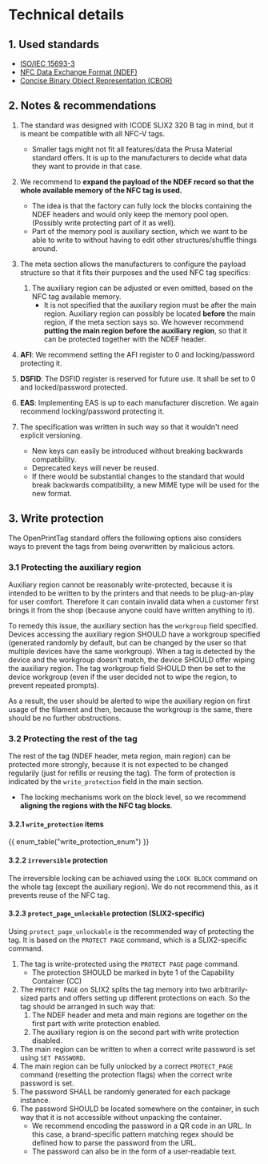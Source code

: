 # Technical details

## 1. Used standards
- [ISO/IEC 15693-3](https://en.wikipedia.org/wiki/ISO/IEC_15693)
- [NFC Data Exchange Format (NDEF)](https://nfc-forum.org/build/specifications/data-exchange-format-ndef-technical-specification/)
- [Concise Binary Object Representation (CBOR)](https://cbor.io/)

## 2. Notes & recommendations
   1. The standard was designed with ICODE SLIX2 320 B tag in mind, but it is meant be compatible with all NFC-V tags.
      - Smaller tags might not fit all features/data the Prusa Material standard offers. It is up to the manufacturers to decide what data they want to provide in that case.
   1. We recommend to **expand the payload of the NDEF record so that the whole available memory of the NFC tag is used.**

      - The idea is that the factory can fully lock the blocks containing the NDEF  headers and would only keep the memory pool open. (Possibly write protecting  part of it as well).
      - Part of the memory pool is auxiliary section, which we want to be able to write to without having to edit other structures/shuffle things around.
   1. The meta section allows the manufacturers to configure the payload structure so that it fits their purposes and the used NFC tag specifics:
      1. The auxiliary region can be adjusted or even omitted, based on the NFC tag available memory.
         - It is not specified that the auxiliary region must be after the main region. Auxiliary region can possibly be located **before** the main region, if the meta section says so. We however recommend **putting the main region before the auxiliary region**, so that it can be protected together with the NDEF header.
   1. **AFI**: We recommend setting the AFI register to 0 and locking/password protecting it.
   1. **DSFID**: The DSFID register is reserved for future use. It shall be set to 0 and locked/password protected.
   1. **EAS**: Implementing EAS is up to each manufacturer discretion. We again recommend locking/password protecting it.
   1. The specification was written in such way so that it wouldn't need explicit versioning.
      - New keys can easily be introduced without breaking backwards compatibility.
      - Deprecated keys will never be reused.
      - If there would be substantial changes to the standard that would break backwards compatibility, a new MIME type will be used for the new format.

## 3. Write protection
The OpenPrintTag standard offers the following options also considers ways to prevent the tags from being overwritten by malicious actors.

### 3.1 Protecting the auxiliary region
Auxiliary region cannot be reasonably write-protected, because it is intended to be written to by the printers and that needs to be plug-an-play for user comfort.
Therefore it can contain invalid data when a customer first brings it from the shop (because anyone could have written anything to it).

To remedy this issue, the auxiliary section has the `workgroup` field specified. Devices accessing the auxiliary region SHOULD have a workgroup specified (generated randomly by default, but can be changed by the user so that multiple devices have the same workgroup).
When a tag is detected by the device and the workgroup doesn't match, the device SHOULD offer wiping the auxiliary region. The tag workgroup field SHOULD then be set to the device workgroup (even if the user decided not to wipe the region, to prevent repeated prompts).

As a result, the user should be alerted to wipe the auxiliary region on first usage of the filament and then, because the workgroup is the same, there should be no further obstructions.

### 3.2 Protecting the rest of the tag
The rest of the tag (NDEF header, meta region, main region) can be protected more strongly, because it is not expected to be changed regularily (just for refills or reusing the tag). The form of protection is indicated by the `write_protection` field in the main section.

* The locking mechanisms work on the block level, so we recommend **aligning the regions with the NFC tag blocks**.

#### 3.2.1 `write_protection` items
{{ enum_table("write_protection_enum") }}

#### 3.2.2 `irreversible` protection
The irreversible locking can be achiaved using the `LOCK BLOCK` command on the whole tag (except the auxiliary region). We do not recommend this, as it prevents reuse of the NFC tag.

#### 3.2.3 `protect_page_unlockable` protection (SLIX2-specific)
Using `protect_page_unlockable` is the recommended way of protecting the tag. It is based on the `PROTECT PAGE` command, which is a SLIX2-specific command.

1. The tag is write-protected using the `PROTECT PAGE` page command.
   - The protection SHOULD be marked in byte 1 of the Capability Container (CC)
1. The `PROTECT PAGE` on SLIX2 splits the tag memory into two arbitrarily-sized parts and offers setting up different protections on each. So the tag should be arranged in such way that:
   1. The NDEF header and meta and main regions are together on the first part with write protection enabled.
   1. The auxiliary region is on the second part with write protection disabled.
1. The main region can be written to when a correct write password is set using `SET PASSWORD`.
1. The main region can be fully unlocked by a correct `PROTECT_PAGE` command (resetting the protection flags) when the correct write password is set.
1. The password SHALL be randomly generated for each package instance.
1. The password SHOULD be located somewhere on the container, in such way that it is not accessible without unpacking the container.
   - We recommend encoding the password in a QR code in an URL. In this case, a brand-specific pattern matching regex should be defined how to parse the password from the URL.
   - The password can also be in the form of a user-readable text.

